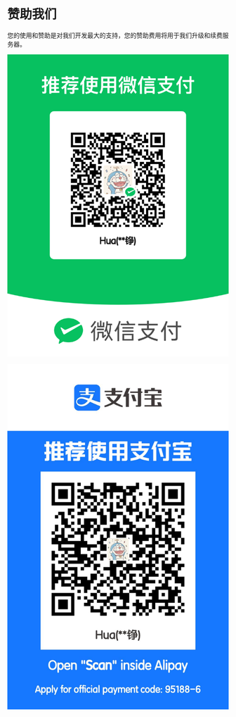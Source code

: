 # 赞助我们

您的使用和赞助是对我们开发最大的支持，您的赞助费用将用于我们升级和续费服务器。

![微信支付](/images/wechat-pay.png)

![支付宝支付](/images/alipay.jpg)